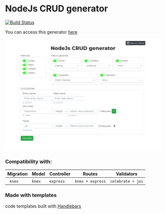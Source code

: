  NodeJs CRUD generator
====================
[![Build Status](https://travis-ci.org/ArthurMbraga/nodejs-crud-generator.svg?branch=master)](https://travis-ci.org/ArthurMbraga/nodejs-crud-generator)

You can access this generator [here](https://peaceful-goldwasser-fcf2cc.netlify.app)

![CRUD main page](https://raw.githubusercontent.com/ArthurMbraga/nodejs-crud-generator/master/print.png)

### Compatibility with:
| Migration |  Model  |  Controller  |      Routes      |     Validators    | 
|-----------|---------|--------------|------------------|-------------------|
| ` knex`   | `knex`  |  `express `  | `knex + express` | `celebrate + joi` |  

### Made with templates

code templates built with [Handlebars](https://handlebarsjs.com/)
